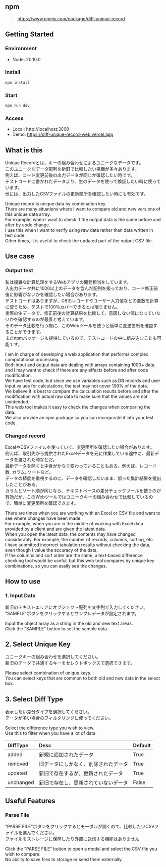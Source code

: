 ## npm

> https://www.npmjs.com/package/diff-unique-record

## Getting Started

### Environment

- Node: 20.10.0

### Install

```bash
npm install
```

### Start

```bash
npm run dev
```

### Access

- Local: http://localhost:3000
- Demo: https://diff-unique-record-web.vercel.app

## What is this

Unique Recordとは、キーの組み合わせによるユニークなデータです。  
このユニークなデータ配列を新旧で比較したい場面が多々あります。  
例えば、コード変更前後の出力データが同じか確認したい時です。  
テストコードに書かれたデータより、生のデータを使って検証したい時に使っています。  
他には、出力したCSVファイルの更新箇所を確認したい時にも有効です。

Unique record is unique data by combination key.  
There are many situations where I want to compare old and new versions of this unique data array.  
For example, when I want to check if the output data is the same before and after by code change.  
I use this when I want to verify using raw data rather than data written in test code.  
Other times, it is useful to check the updated part of the output CSV file.

## Use case

### Output test

私は複雑な計算処理をするWebアプリの開発担当をしています。  
入出力データ共に1000以上のデータを含んだ配列を扱っており、コード修正前後に影響がないかを確認したい場合があります。  
テストコードはありますが、DBのレコードやユーザー入力値などの変数を計算に使うため、テストで100%カバーできるとは限りません。  
実際の生データで、修正前後の計算結果を比較して、意図しない値になっていないかを確認するのが最善と考えています。  
そのデータ比較を行う際に、このWebツールを使うと簡単に変更箇所を確認することができます。  
またnpmパッケージも提供しているので、テストコードの中に組み込むことも可能です。

I am in charge of developing a web application that performs complex computational processing.  
Both input and output data are dealing with arrays containing 1000+ data, and I may want to check if there are any effects before and after code modification.  
We have test code, but since we use variables such as DB records and user input values for calculations, the test may not cover 100% of the data.  
We believe it is best to compare the calculation results before and after the modification with actual raw data to make sure that the values are not unintended.  
This web tool makes it easy to check the changes when comparing the data.  
We also provide an npm package so you can incorporate it into your test code.

### Changed record

ExcelやCSVファイルを使っていて、変更箇所を確認したい場合があります。  
例えば、取引先から提供されたExcelデータを元に作業している途中に、最新データを渡された時などだ。  
最新データを開くと中身がかなり変わっていることもある。例えば、レコード数, カラム, ソートなど。  
データの精度を重視するのに、データを確認しないまま、誤った集計結果を提出したことがある。  
カラムとソート順が同じなら、テキストベースの差分チェックツールを使うのが有効だが、このWebツールではユニークキーの組み合わせで比較しているので、簡単に変更箇所を確認できます。

There are times when you are working with an Excel or CSV file and want to see where changes have been made.  
For example, when you are in the middle of working with Excel data provided by a client and are given the latest data.  
When you open the latest data, the contents may have changed considerably. For example, the number of records, columns, sorting, etc.  
I have submitted incorrect tabulation results without checking the data, even though I value the accuracy of the data.  
If the columns and sort order are the same, a text-based difference checking tool would be useful, but this web tool compares by unique key combinations, so you can easily see the changes.

## How to use

### 1. Input Data

新旧のテキストエリアにオブジェクト配列を文字列で入力してください。  
"SAMPLE"ボタンをクリックするとサンプルデータが設定されます。

Input the object array as a string in the old and new text areas.  
Click the "SAMPLE" button to set the sample data.

## 2. Select Unique Key

ユニークキーの組み合わせを選択してください。  
新旧のデータで共通するキーをセレクトボックスで選択できます。

Please select combination of unique keys.  
You can select keys that are common to both old and new data in the select box.

## 3. Select Diff Type

表示したい差分タイプを選択してください。  
データが多い場合のフィルタリングに使ってください。

Select the difference type you wish to view.  
Use this to filter when you have a lot of data.

| DiffType | Desc | Default |
| :--- | :--- | :--- |
| added | 新規に追加されたデータ  | True |
| removed | 旧データにしかなく、削除されたデータ | True |
| updated | 新旧で存在するが、更新されたデータ | True |
| unchanged | 新旧で存在し、更新されていないデータ | False |

## Useful Features

### Parse File

"PARSE FILE"ボタンをクリックするとモーダルが開くので、比較したいCSVファイルを選んでください。  
ファイルをストレージに保存したり外部に送信する機能はありません

Click the "PARSE FILE" button to open a modal and select the CSV file you wish to compare.  
No ability to save files to storage or send them externally.
